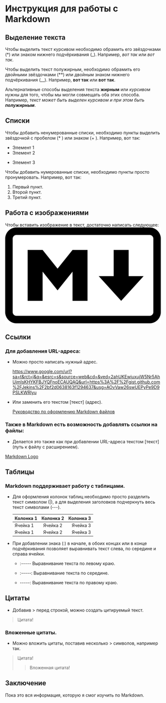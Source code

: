 # Инструкция для работы с Markdown

## Выделение текста

Чтобы выделить текст курсивом необходимо обрамить его звёздочками (*) или знаком нижнего подчёркивания (_). Например, *вот так* или _вот так_.

Чтобы выделить текст полужирным, необходимо обрамить его двойными звёздочками (**) или двойным знаком нижнего подчёркивания (__). Например, **вот так** или __вот так__.

Альтернативные способы выделения текста **жирным** или *курсивом* нужны для того, чтобы мы могли совмещать оба этих способа. Например, _текст может быть выделен курсивом и при этом быть **полужирным**_.

## Списки

Чтобы добавить ненумерованные списки, необходимо пункты выделить звёздочкой с пробелом (* ) или знаком (+ ). Например, вот так:
* Элемент 1
* Элемент 2
+ Элемент 3

Чтобы добавить нумерованные списки, необходимо пункты просто пронумеровать. Например, вот так:
1. Первый пункт.
2. Второй пункт.
3. Третий пункт.

## Работа с изображениями

Чтобы вставить изображение в текст, достаточно написать следующее:
![Логотип Markdown:](MarkdownLogo.jpg)

## Ссылки
### Для добавления URL-адреса:
* Можно просто написать нужный адрес.
    
    https://www.google.com/url?sa=t&rct=j&q=&esrc=s&source=web&cd=&ved=2ahUKEwiuxujW5Nr5AhUimIsKHYKFBJYQFnoECAUQAQ&url=https%3A%2F%2Fgist.github.com%2FJekins%2F2bf2d0638163f1294637&usg=AOvVaw26swUEPyPe9D9PSLKWRlyu

* Или заменить его текстом [текст] (адрес).
    
    [Руководство по оформлению Markdown файлов](https://www.google.com/url?sa=t&rct=j&q=&esrc=s&source=web&cd=&ved=2ahUKEwiuxujW5Nr5AhUimIsKHYKFBJYQFnoECAUQAQ&url=https%3A%2F%2Fgist.github.com%2FJekins%2F2bf2d0638163f1294637&usg=AOvVaw26swUEPyPe9D9PSLKWRlyu)

### Также в Markdown есть возможность добавлять ссылки на файлы:

* Делается это также как при добавлении URL-адреса текстом [текст] (путь к файлу с расширением).

[Markdown Logo](MarkdownLogo.jpg)

## Таблицы
### Markdown поддерживает работу с таблицами.
* Для оформления колонок таблиц необходимо просто разделить текст символом (|), а для выделения заголовков подчеркнуть весь текст символами (---).

    Колонка 1| Колонка 2| Колонка 3|
    :--------|:--------:|---------:|
    Ячейка 1| Ячейка 2| Ячейка 3|
    Ячейка 1| Ячейка 2| Ячейка 3|

* При добавлении знака (:) в начале, в обоих концах или в конце подчёркивания позволяет выравнивать текст слева, по середине и справа ячейки.

   - :----- Выравнивание текста по левому краю.
    
   - :-----: Выравнивание текста по середине.

   - -----: Выравнивание текста по правому краю.

## Цитаты

* Добавив > перед строкой, можно создать цитируемый текст.

> Цитата!

### Вложенные цитаты.
* Можно вложить цитаты, поставив несколько > символов, например так.

> Цитата!
> > Вложенная цитата!

## Заключение
Пока это вся информация, которую я смог изучить по Markdown.